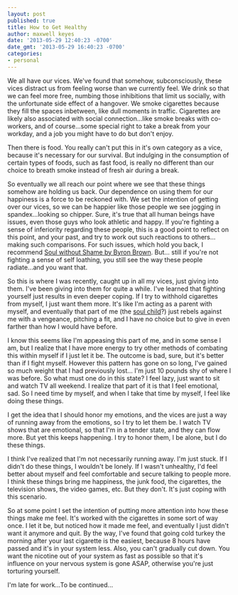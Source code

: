 ```yaml
---
layout: post
published: true
title: How to Get Healthy
author: maxwell keyes
date: '2013-05-29 12:40:23 -0700'
date_gmt: '2013-05-29 16:40:23 -0700'
categories:
- personal
---
```


We all have our vices. We've found that somehow, subconsciously, these vices
distract us from feeling worse than we currently feel. We drink so that we can
feel more free, numbing those inhibitions that limit us socially, with the
unfortunate side effect of a hangover. We smoke cigarettes because they fill the
spaces inbetween, like dull moments in traffic. Cigarettes are likely also
associated with social connection...like smoke breaks with co-workers, and of
course...some special right to take a break from your workday, and a job you
might have to do but don't enjoy.

Then there is food. You really can't put this in it's own category as a vice,
because it's necessary for our survival. But indulging in the consumption of
certain types of foods, such as fast food, is really no different than our
choice to breath smoke instead of fresh air during a break.

So eventually we all reach our point where we see that these things somehow are
holding us back. Our dependence on using them for our happiness is a force to be
reckoned with. We set the intention of getting over our vices, so we can be
happier like those people we see jogging in spandex...looking so chipper. Sure,
it's true that all human beings have issues, even those guys who look athletic
and happy. If you're fighting a sense of inferiority regarding these people,
this is a good point to reflect on this point, and your past, and try to work
out such reactions to others... making such comparisons. For such issues, which
hold you back, I recommend [Soul without Shame by Byron
Brown](http://www.amazon.com/Soul-without-Shame-Liberating-Yourself/dp/157062383X).
But... still if you're not fighting a sense of self loathing, you still see the
way these people radiate...and you want that.

So this is where I was recently, caught up in all my vices, just giving into
them. I've been giving into them for quite a while. I've learned that fighting
yourself just results in even deeper coping. If I try to withhold cigarettes
from myself, I just want them more. It's like I'm acting as a parent with
myself, and eventually that part of me (the [soul
child](http://www.ahalmaas.com/glossary/soul-child)?) just rebels against me
with a vengeance, pitching a fit, and I have no choice but to give in even
farther than how I would have before.

I know this seems like I'm appeasing this part of me, and in some sense I am,
but I realize that I have more energy to try other methods of combating this
within myself if I just let it be. The outcome is bad, sure, but it's better
than if I fight myself. However this pattern has gone on so long, I've gained so
much weight that I had previously lost... I'm just 10 pounds shy of where I was
before. So what must one do in this state? I feel lazy, just want to sit and
watch TV all weekend. I realize that part of it is that I feel emotional, sad.
So I need time by myself, and when I take that time by myself, I feel like doing
these things.

I get the idea that I should honor my emotions, and the vices are just a way of
running away from the emotions, so I try to let them be. I watch TV shows that
are emotional, so that I'm in a tender state, and they can flow more. But yet
this keeps happening. I try to honor them, I be alone, but I do these things.

I think I've realized that I'm not necessarily running away. I'm just stuck. If
I didn't do these things, I wouldn't be lonely. If I wasn't unhealthy, I'd feel
better about myself and feel comfortable and secure talking to people more. I
think these things bring me happiness, the junk food, the cigarettes, the
television shows, the video games, etc. But they don't. It's just coping with
this scenario.

So at some point I set the intention of putting more attention into how these
things make me feel. It's worked with the cigarettes in some sort of way once. I
let it be, but noticed how it made me feel, and eventually I just didn't want it
anymore and quit. By the way, I've found that going cold turkey the morning
after your last cigarette is the easiest, because 8 hours have passed and it's
in your system less. Also, you can't gradually cut down. You want the nicotine
out of your system as fast as possible so that it's influence on your nervous
system is gone ASAP, otherwise you're just torturing yourself.

I'm late for work...To be continued...
